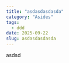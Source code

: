 ```yaml
---
title: "asdasdasdasda"
category: "Asides"
tags:
  - ddd
date: 2025-09-22
slug: asdasdasdasda
---
```


asdsd
